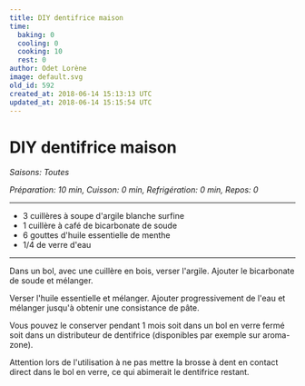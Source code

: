 ```yaml
---
title: DIY dentifrice maison
time:
  baking: 0
  cooling: 0
  cooking: 10
  rest: 0
author: Odet Lorène
image: default.svg
old_id: 592
created_at: 2018-06-14 15:13:13 UTC
updated_at: 2018-06-14 15:15:54 UTC
---
```


# DIY dentifrice maison

_Saisons: Toutes_

_Préparation: 10 min, Cuisson: 0 min, Refrigération: 0 min, Repos: 0_

---

- 3 cuillères à soupe d'argile blanche surfine
- 1 cuillère à café de bicarbonate de soude
- 6 gouttes d'huile essentielle de menthe
- 1/4 de verre d'eau

---

Dans un bol, avec une cuillère en bois, verser l'argile. Ajouter le bicarbonate de soude et mélanger.

Verser l'huile essentielle et mélanger. Ajouter progressivement de l'eau et mélanger jusqu'à obtenir une consistance de pâte.

Vous pouvez le conserver pendant 1 mois soit dans un bol en verre fermé soit dans un distributeur de dentifrice (disponibles par exemple sur aroma-zone).

Attention lors de l'utilisation à ne pas mettre la brosse à dent en contact direct dans le bol en verre, ce qui abimerait le dentifrice restant.
